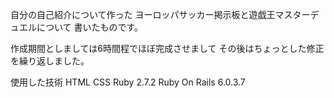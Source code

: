 自分の自己紹介について作った
ヨーロッパサッカー掲示板と遊戯王マスターデュエルについて
書いたものです。

作成期間としましては6時間程でほぼ完成させまして
その後はちょっとした修正を繰り返しました。

使用した技術
HTML
CSS 
Ruby 2.7.2
Ruby On Rails 6.0.3.7
